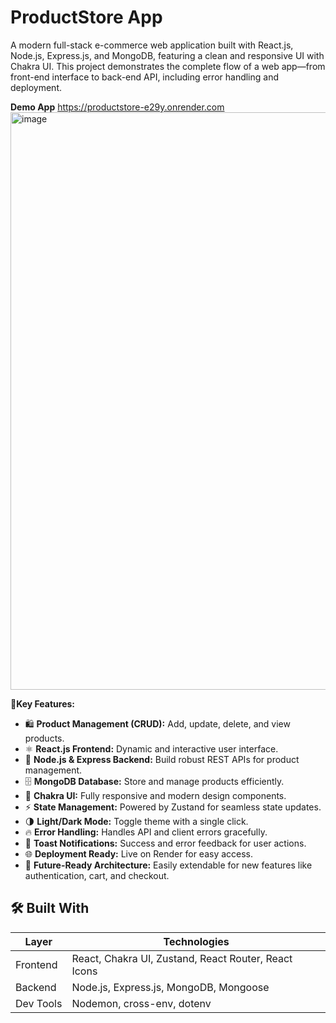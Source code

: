 <h1>ProductStore App</h1>
A modern full-stack e-commerce web application built with React.js, Node.js, Express.js, and MongoDB, featuring a clean and responsive UI with Chakra UI. 
This project demonstrates the complete flow of a web app—from front-end interface to back-end API, including error handling and deployment.

**Demo App** https://productstore-e29y.onrender.com
<img width="1752" height="924" alt="image" src="https://github.com/user-attachments/assets/b9702c11-c0a6-44dc-92b4-ce51a07b0269" />


**📌Key Features:**
- 🛍️ **Product Management (CRUD):** Add, update, delete, and view products.
- ⚛️ **React.js Frontend:** Dynamic and interactive user interface.  
- 🐍 **Node.js & Express Backend:** Build robust REST APIs for product management.  
- 🗄️ **MongoDB Database:** Store and manage products efficiently.  
- 🎨 **Chakra UI:** Fully responsive and modern design components.
- ⚡ **State Management:** Powered by Zustand for seamless state updates.
- 🌗 **Light/Dark Mode:** Toggle theme with a single click.
- 🔥 **Error Handling:** Handles API and client errors gracefully.
- 🔔 **Toast Notifications:** Success and error feedback for user actions.
- 🌐 **Deployment Ready:** Live on Render for easy access.  
- 🚀 **Future-Ready Architecture:** Easily extendable for new features like authentication, cart, and checkout.

## 🛠️ Built With
| Layer     | Technologies |
|-----------|-------------|
| Frontend  |  React, Chakra UI, Zustand, React Router, React Icons |
| Backend   |  Node.js, Express.js, MongoDB, Mongoose |
| Dev Tools |  Nodemon, cross-env, dotenv |
